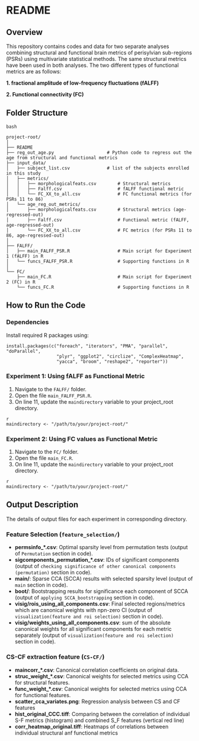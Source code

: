# README


## Overview

This repository contains codes and data for two separate analyses combining structural and functional brain metrics of perisylvian sub-regions (PSRs) using multivariate statistical methods. The same structural metrics have been used in both analyses. The two different types of functional metrics are as follows:

**1.	fractional amplitude of low-frequency fluctuations (fALFF)**

**2.	Functional connectivity (FC)**

## Folder Structure

```
bash

project-root/
│
├── README
├── reg_out_age.py                    # Python code to regress out the age from structural and functional metrics
├── input_data/
│   ├── subject_list.csv              # list of the subjects enrolled in this study
│   ├── metrics/                  
│   │   ├── morphologicalfeats.csv        # Structural metrics 
│   │   ├── Falff.csv                     # fALFF functional metric 
│   │   └── FC_XX_to_all.csv              # FC functional metrics (for PSRs 11 to 86)
│   └── age_reg_out_metrics/
│       ├── morphologicalfeats.csv        # Structural metrics (age-regressed-out)
│       ├── Falff.csv                     # Functional metric (fALFF, age-regressed-out)
│       └── FC_XX_to_all.csv              # FC metrics (for PSRs 11 to 86, age-regressed-out)
│
├── FALFF/
│   ├── main_FALFF_PSR.R                  # Main script for Experiment 1 (fALFF) in R
│   └── funcs_FALFF_PSR.R                 # Supporting functions in R
│
└── FC/
    ├── main_FC.R                         # Main script for Experiment 2 (FC) in R
    └── funcs_FC.R                        # Supporting functions in R

```

## How to Run the Code

### Dependencies

Install required R packages using: 
```
install.packages(c("foreach", "iterators", "PMA", "parallel", "doParallel",
                   "plyr", "ggplot2", "circlize", "ComplexHeatmap",
                   "yacca", "broom", "reshape2", "reporter"))
```

### Experiment 1: Using fALFF as Functional Metric

1. Navigate to the `FALFF/` folder.
2. Open the file `main_FALFF_PSR.R`.
3. On line 11, update the `maindirectory` variable to your project_root directory.

```
r
maindirectory <- "/path/to/your/project-root/"
```
### Experiment 2: Using FC values as Functional Metric

1. Navigate to the `FC/` folder.
2. Open the file `main_FC.R`.
3. On line 11, update the `maindirectory` variable to your project_root directory.

```
r
maindirectory <- "/path/to/your/project-root/"
```

## Output Description
The details of output files for each experiment in corresponding directory.

### Feature Selection (`feature_selection/`)
* **permsinfo_*.csv**: Optimal sparsity level from permutation tests (output of `Permutation` section in code).
* **sigcomponents_permutation_*.csv**: IDs of significant components (output of `checking significance of other canonical components (permutation)` section in code).
* **main/**: Sparse CCA (SCCA) results with selected sparsity level (output of `main` section in code).
* **boot/**: Bootstrapping results for significance each component of SCCA (output of `applying SCCA_bootstrapping` section in code). 
* **visig/rois_using_all_components.csv**: Final selected regions/metrics which are canonical weights with npn-zero CI (output of `visualization(feature and roi selection)` section in code). 
* **visig/weights_using_all_components.csv**: sum of the absolute canonical weights for all significant components for each metric separately (output of `visualization(feature and roi selection)` section in code).  

### CS-CF extraction feature (`CS-CF/`)
* **maincorr_*.csv**: Canonical correlation coefficients on original data.
* **struc_weight_*.csv**: Canonical weights for selected metrics using CCA for structural features.
* **func_weight_*.csv**: Canonical weights for selected metrics using CCA for functional features.
* **scatter_cca_variates.png**: Regression analysis between CS and CF features
* **hist_original_CCC.tiff**: Comparing between the correlation of individual S-F metrics (histogram) and combined S_F features (vertical red line)
* **corr_heatmap_original.tiff**: Heatmaps of correlations between individual structural anf functional metrics
